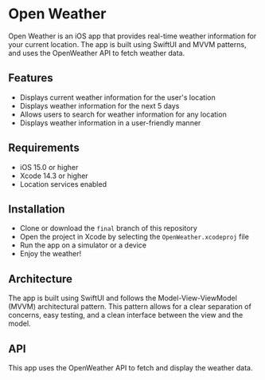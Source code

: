 # Open Weather

Open Weather is an iOS app that provides real-time weather information for your current location. The app is built using SwiftUI and MVVM patterns, and uses the OpenWeather API to fetch weather data.
## Features

- Displays current weather information for the user's location
- Displays weather information for the next 5 days
- Allows users to search for weather information for any location
- Displays weather information in a user-friendly manner

## Requirements

- iOS 15.0 or higher
- Xcode 14.3 or higher
- Location services enabled

## Installation

- Clone or download the `final` branch of this repository
- Open the project in Xcode by selecting the `OpenWeather.xcodeproj` file
- Run the app on a simulator or a device
- Enjoy the weather!

## Architecture

The app is built using SwiftUI and follows the Model-View-ViewModel (MVVM) architectural pattern. This pattern allows for a clear separation of concerns, easy testing, and a clean interface between the view and the model.

## API

This app uses the OpenWeather API to fetch and display the weather data.

